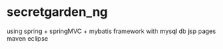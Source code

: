 # secretgarden_ng
using spring + springMVC + mybatis framework
with mysql db
jsp pages
maven
eclipse
